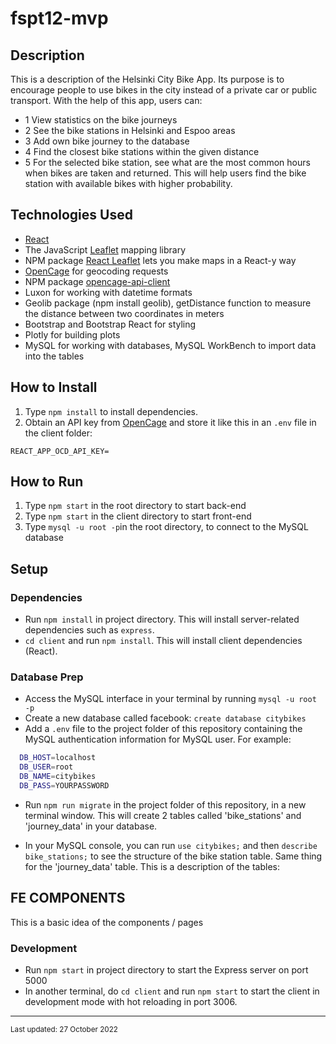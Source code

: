 # fspt12-mvp


## Description

This is a description of the Helsinki City Bike App. Its purpose is to encourage people to use bikes in the city instead of a private car or public transport. 
With the help of this app, users can:

* 1 View statistics on the bike journeys
* 2 See the bike stations in Helsinki and Espoo areas
* 3 Add own bike journey to the database
* 4 Find the closest bike stations within the given distance
* 5 For the selected bike station, see what are the most common hours when bikes are taken and returned. This will help users find the bike station with available bikes with higher probability.   


## Technologies Used

* [React](https://reactjs.org/)
* The JavaScript [Leaflet](https://leafletjs.com) mapping library
* NPM package [React Leaflet](https://react-leaflet.js.org/) lets you make maps in a React-y way
* [OpenCage](https://opencagedata.com/) for geocoding requests
* NPM package [opencage-api-client](https://www.npmjs.com/package/opencage-api-client)
* Luxon for working with datetime formats 
* Geolib package (npm install geolib), getDistance function to measure the distance between two coordinates in meters
* Bootstrap and Bootstrap React for styling
* Plotly for building plots 
* MySQL for working with databases, MySQL WorkBench to import data into the tables


## How to Install

1. Type `npm install` to install dependencies.
2. Obtain an API key from [OpenCage](https://opencagedata.com/) and store it like this in an `.env` file in the client folder:
```
REACT_APP_OCD_API_KEY=
```
## How to Run

1. Type `npm start` in the root directory to start back-end 
2. Type `npm start` in the client directory to start front-end
3. Type `mysql -u root -p`in the root directory, to connect to the MySQL database 

## Setup

### Dependencies

- Run `npm install` in project directory. This will install server-related dependencies such as `express`.
- `cd client` and run `npm install`. This will install client dependencies (React).

### Database Prep

- Access the MySQL interface in your terminal by running `mysql -u root -p`
- Create a new database called facebook: `create database citybikes`
- Add a `.env` file to the project folder of this repository containing the MySQL authentication information for MySQL user. For example:

```bash
  DB_HOST=localhost
  DB_USER=root
  DB_NAME=citybikes
  DB_PASS=YOURPASSWORD
  ```

- Run `npm run migrate` in the project folder of this repository, in a new terminal window. This will create 2 tables called 'bike_stations' and 'journey_data' in your database.

- In your MySQL console, you can run `use citybikes;` and then `describe bike_stations;` to see the structure of the bike station table. Same thing for the 'journey_data' table. This is a description of the tables:

<!-- ![image of tables in MySQL](./tables.jpg) -->


## FE COMPONENTS

This is a basic idea of the components / pages
<!-- ![image of tables in MySQL](./components-sketch.jpg) -->

### Development

- Run `npm start` in project directory to start the Express server on port 5000
- In another terminal, do `cd client` and run `npm start` to start the client in development mode with hot reloading in port 3006.

<hr>
<small>Last updated: 27 October 2022</small>